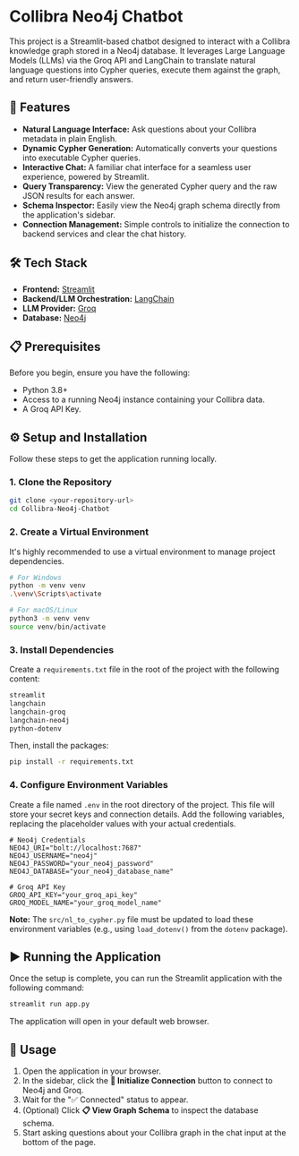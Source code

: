 # Collibra Neo4j Chatbot

This project is a Streamlit-based chatbot designed to interact with a Collibra knowledge graph stored in a Neo4j database. It leverages Large Language Models (LLMs) via the Groq API and LangChain to translate natural language questions into Cypher queries, execute them against the graph, and return user-friendly answers.

 <!-- It's recommended to add a screenshot of your app here -->

## 🚀 Features

- **Natural Language Interface:** Ask questions about your Collibra metadata in plain English.
- **Dynamic Cypher Generation:** Automatically converts your questions into executable Cypher queries.
- **Interactive Chat:** A familiar chat interface for a seamless user experience, powered by Streamlit.
- **Query Transparency:** View the generated Cypher query and the raw JSON results for each answer.
- **Schema Inspector:** Easily view the Neo4j graph schema directly from the application's sidebar.
- **Connection Management:** Simple controls to initialize the connection to backend services and clear the chat history.

## 🛠️ Tech Stack

- **Frontend:** [Streamlit](https://streamlit.io/)
- **Backend/LLM Orchestration:** [LangChain](https://www.langchain.com/)
- **LLM Provider:** [Groq](https://groq.com/)
- **Database:** [Neo4j](https://neo4j.com/)

## 📋 Prerequisites

Before you begin, ensure you have the following:

- Python 3.8+
- Access to a running Neo4j instance containing your Collibra data.
- A Groq API Key.

## ⚙️ Setup and Installation

Follow these steps to get the application running locally.

### 1. Clone the Repository

```bash
git clone <your-repository-url>
cd Collibra-Neo4j-Chatbot
```

### 2. Create a Virtual Environment

It's highly recommended to use a virtual environment to manage project dependencies.

```bash
# For Windows
python -m venv venv
.\venv\Scripts\activate

# For macOS/Linux
python3 -m venv venv
source venv/bin/activate
```

### 3. Install Dependencies

Create a `requirements.txt` file in the root of the project with the following content:

```txt
streamlit
langchain
langchain-groq
langchain-neo4j
python-dotenv
```

Then, install the packages:

```bash
pip install -r requirements.txt
```

### 4. Configure Environment Variables

Create a file named `.env` in the root directory of the project. This file will store your secret keys and connection details. Add the following variables, replacing the placeholder values with your actual credentials.

```env
# Neo4j Credentials
NEO4J_URI="bolt://localhost:7687"
NEO4J_USERNAME="neo4j"
NEO4J_PASSWORD="your_neo4j_password"
NEO4J_DATABASE="your_neo4j_database_name"

# Groq API Key
GROQ_API_KEY="your_groq_api_key"
GROQ_MODEL_NAME="your_groq_model_name"
```

**Note:** The `src/nl_to_cypher.py` file must be updated to load these environment variables (e.g., using `load_dotenv()` from the `dotenv` package).

## ▶️ Running the Application

Once the setup is complete, you can run the Streamlit application with the following command:

```bash
streamlit run app.py
```

The application will open in your default web browser.

## 📖 Usage

1.  Open the application in your browser.
2.  In the sidebar, click the **🔌 Initialize Connection** button to connect to Neo4j and Groq.
3.  Wait for the "✅ Connected" status to appear.
4.  (Optional) Click **📋 View Graph Schema** to inspect the database schema.
5.  Start asking questions about your Collibra graph in the chat input at the bottom of the page.